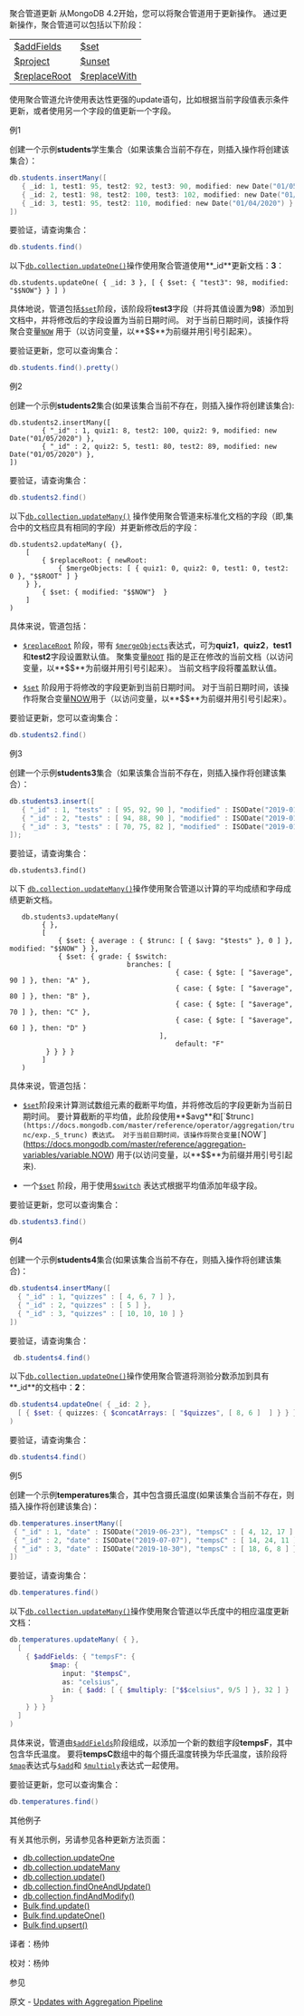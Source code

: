  聚合管道更新
从MongoDB 4.2开始，您可以将聚合管道用于更新操作。 通过更新操作，聚合管道可以包括以下阶段：

|                                                              |                                                              |
| :----------------------------------------------------------- | ------------------------------------------------------------ |
| [$addFields](https://docs.mongodb.com/manual/reference/operator/aggregation/addFields/pipe._S_addFields) | [$set](https://docs.mongodb.com/manual/reference/operator/aggregation/set/pipe._S_set) |
| [$project](https://docs.mongodb.com/manual/reference/operator/aggregation/project/pipe._S_project) | [$unset](https://docs.mongodb.com/manual/reference/operator/aggregation/unset/pipe._S_unset) |
| [$replaceRoot](https://docs.mongodb.com/manual/reference/operator/aggregation/replaceRoot/pipe._S_replaceRoot) | [$replaceWith](https://docs.mongodb.com/manual/reference/operator/aggregation/replaceWith/pipe._S_replaceWith) |

使用聚合管道允许使用表达性更强的update语句，比如根据当前字段值表示条件更新，或者使用另一个字段的值更新一个字段。

 例1

创建一个示例**students**学生集合（如果该集合当前不存在，则插入操作将创建该集合）：

```powershell
db.students.insertMany([
   { _id: 1, test1: 95, test2: 92, test3: 90, modified: new Date("01/05/2020") },
   { _id: 2, test1: 98, test2: 100, test3: 102, modified: new Date("01/05/2020") },
   { _id: 3, test1: 95, test2: 110, modified: new Date("01/04/2020") }
])
```

要验证，请查询集合：

```powershell
db.students.find()
```

以下[`db.collection.updateOne()`](https://docs.mongodb.com/manual/reference/method/db.collection.updateOne/db.collection.updateOne)操作使用聚合管道使用**_id**更新文档：**3**：

```shell
db.students.updateOne( { _id: 3 }, [ { $set: { "test3": 98, modified: "$$NOW"} } ] )
```

具体地说，管道包括[`$set`](https://docs.mongodb.com/master/reference/operator/aggregation/set/pipe._S_set)阶段，该阶段将**test3**字段（并将其值设置为**98**）添加到文档中，并将修改后的字段设置为当前日期时间。 对于当前日期时间，该操作将聚合变量[`NOW`](https://docs.mongodb.com/master/reference/aggregation-variables/variable.NOW) 用于（以访问变量，以**$$**为前缀并用引号引起来）。

要验证更新，您可以查询集合：

```powershell
db.students.find().pretty()
```

 例2

创建一个示例**students2**集合(如果该集合当前不存在，则插入操作将创建该集合):

```shell
db.students2.insertMany([
		{ "_id" : 1, quiz1: 8, test2: 100, quiz2: 9, modified: new Date("01/05/2020") }, 
		{ "_id" : 2, quiz2: 5, test1: 80, test2: 89, modified: new Date("01/05/2020") },
])
```

要验证，请查询集合：

```powershell
db.students2.find()
```

以下[`db.collection.updateMany()`](https://docs.mongodb.com/master/reference/method/db.collection.updateMany/db.collection.updateMany) 操作使用聚合管道来标准化文档的字段（即,集合中的文档应具有相同的字段）并更新修改后的字段：

```shell
db.students2.updateMany( {},
	[
		{ $replaceRoot: { newRoot: 
			{ $mergeObjects: [ { quiz1: 0, quiz2: 0, test1: 0, test2: 0 }, "$$ROOT" ] } 
	} },
		{ $set: { modified: "$$NOW"}  }
	]
)
```

具体来说，管道包括：

* [`$replaceRoot`](https://docs.mongodb.com/master/reference/operator/aggregation/replaceRoot/pipe._S_replaceRoot) 阶段，带有 [`$mergeObjects`](https://docs.mongodb.com/master/reference/operator/aggregation/mergeObjects/exp._S_mergeObjects)表达式，可为**quiz1**，**quiz2**，**test1**和**test2**字段设置默认值。 聚集变量[`ROOT`](https://docs.mongodb.com/master/reference/aggregation-variables/variable.ROOT) 指的是正在修改的当前文档（以访问变量，以**$$**为前缀并用引号引起来）。 当前文档字段将覆盖默认值。

* [`$set`](https://docs.mongodb.com/master/reference/operator/aggregation/set/pipe._S_set) 阶段用于将修改的字段更新到当前日期时间。 对于当前日期时间，该操作将聚合变量[NOW]()用于（以访问变量，以**$$**为前缀并用引号引起来）。

要验证更新，您可以查询集合：

```powershell
db.students2.find()
```

 例3

创建一个示例**students3**集合（如果该集合当前不存在，则插入操作将创建该集合）：

```powershell
db.students3.insert([
   { "_id" : 1, "tests" : [ 95, 92, 90 ], "modified" : ISODate("2019-01-01T00:00:00Z") },
   { "_id" : 2, "tests" : [ 94, 88, 90 ], "modified" : ISODate("2019-01-01T00:00:00Z") },
   { "_id" : 3, "tests" : [ 70, 75, 82 ], "modified" : ISODate("2019-01-01T00:00:00Z") }
]);
```

要验证，请查询集合：

```shell
db.students3.find()
```

以下 [`db.collection.updateMany()`](https://docs.mongodb.com/master/reference/method/db.collection.updateMany/db.collection.updateMany)操作使用聚合管道以计算的平均成绩和字母成绩更新文档。 

```shell
   db.students3.updateMany(
   		{ }, 
   		[
   			{ $set: { average : { $trunc: [ { $avg: "$tests" }, 0 ] }, modified: "$$NOW" } },  
   			{ $set: { grade: { $switch:                      
  							 branches: [                     
  										 { case: { $gte: [ "$average", 90 ] }, then: "A" },     
  										 { case: { $gte: [ "$average", 80 ] }, then: "B" },  
  										 { case: { $gte: [ "$average", 70 ] }, then: "C" },   
  										 { case: { $gte: [ "$average", 60 ] }, then: "D" }   
  									 ],
  										 default: "F"   
  		 } } } }
   		]
   )
```

具体来说，管道包括：

* [`$set`](https://docs.mongodb.com/master/reference/operator/aggregation/set/pipe._S_set)阶段来计算测试数组元素的截断平均值，并将修改后的字段更新为当前日期时间。 要计算截断的平均值，此阶段使用**$avg**和[`$trunc`](https://docs.mongodb.com/master/reference/operator/aggregation/trunc/exp._S_trunc) 表达式。 对于当前日期时间，该操作将聚合变量[`NOW`](https://docs.mongodb.com/master/reference/aggregation-variables/variable.NOW) 用于(以访问变量，以**$$**为前缀并用引号引起来).

* 一个[`$set`](https://docs.mongodb.com/master/reference/operator/aggregation/set/pipe._S_set) 阶段，用于使用[`$switch`](https://docs.mongodb.com/master/reference/operator/aggregation/switch/exp._S_switch) 表达式根据平均值添加年级字段。

 要验证更新，您可以查询集合：

 ```powershell
 db.students3.find()
 ```

 例4

创建一个示例**students4**集合(如果该集合当前不存在，则插入操作将创建该集合)：

```powershell
db.students4.insertMany([
  { "_id" : 1, "quizzes" : [ 4, 6, 7 ] },
  { "_id" : 2, "quizzes" : [ 5 ] },
  { "_id" : 3, "quizzes" : [ 10, 10, 10 ] }
])
```

要验证，请查询集合：

```powershell
 db.students4.find()
```

以下[`db.collection.updateOne()`](https://docs.mongodb.com/master/reference/method/db.collection.updateOne/db.collection.updateOne)操作使用聚合管道将测验分数添加到具有**_id**的文档中：**2**：

```powershell
db.students4.updateOne( { _id: 2 },
  [ { $set: { quizzes: { $concatArrays: [ "$quizzes", [ 8, 6 ]  ] } } } ]
)
```

要验证，请查询集合：

```powershell
db.students4.find()
```

  例5

 创建一个示例**temperatures**集合，其中包含摄氏温度(如果该集合当前不存在，则插入操作将创建该集合)：

 ```powershell
db.temperatures.insertMany([
  { "_id" : 1, "date" : ISODate("2019-06-23"), "tempsC" : [ 4, 12, 17 ] },
  { "_id" : 2, "date" : ISODate("2019-07-07"), "tempsC" : [ 14, 24, 11 ] },
  { "_id" : 3, "date" : ISODate("2019-10-30"), "tempsC" : [ 18, 6, 8 ] }
])
 ```

 要验证，请查询集合：

 ```powershell
db.temperatures.find()
 ```

以下[`db.collection.updateMany()`](https://docs.mongodb.com/master/reference/method/db.collection.updateMany/db.collection.updateMany)操作使用聚合管道以华氏度中的相应温度更新文档：

```powershell
db.temperatures.updateMany( { },
  [
    { $addFields: { "tempsF": {
          $map: {
             input: "$tempsC",
             as: "celsius",
             in: { $add: [ { $multiply: ["$$celsius", 9/5 ] }, 32 ] }
          }
    } } }
  ]
)
```

具体来说，管道由[`$addFields`](https://docs.mongodb.com/master/reference/operator/aggregation/addFields/pipe._S_addFields)阶段组成，以添加一个新的数组字段**tempsF**，其中包含华氏温度。 要将**tempsC**数组中的每个摄氏温度转换为华氏温度，该阶段将[`$map`](https://docs.mongodb.com/master/reference/operator/aggregation/map/exp._S_map)表达式与[`$add`](https://docs.mongodb.com/master/reference/operator/aggregation/add/exp._S_add)和 [`$multiply`](https://docs.mongodb.com/master/reference/operator/aggregation/multiply/exp._S_multiply)表达式一起使用。

要验证更新，您可以查询集合：

 ```powershell
db.temperatures.find()
 ```

 其他例子

有关其他示例，另请参见各种更新方法页面：

- [db.collection.updateOne](https://docs.mongodb.com/manual/reference/method/db.collection.updateOne/updateone-example-agg)
- [db.collection.updateMany](https://docs.mongodb.com/manual/reference/method/db.collection.updateMany/updatemany-example-agg)
- [db.collection.update()](https://docs.mongodb.com/manual/reference/method/db.collection.update/update-example-agg)
- [db.collection.findOneAndUpdate()](https://docs.mongodb.com/manual/reference/method/db.collection.findOneAndUpdate/findoneandupdate-agg-pipeline)
- [db.collection.findAndModify()](https://docs.mongodb.com/manual/reference/method/db.collection.findAndModify/findandmodify-agg-pipeline)
- [Bulk.find.update()](https://docs.mongodb.com/manual/reference/method/Bulk.find.update/example-bulk-find-update-agg)
- [Bulk.find.updateOne()](https://docs.mongodb.com/manual/reference/method/Bulk.find.updateOne/example-bulk-find-update-one-agg)
- [Bulk.find.upsert()](https://docs.mongodb.com/manual/reference/method/Bulk.find.upsert/bulk-find-upsert-update-agg-example)



译者：杨帅

校对：杨帅

 参见

原文 - [Updates with Aggregation Pipeline]( https://docs.mongodb.com/manual/tutorial/update-documents-with-aggregation-pipeline/ )

